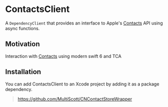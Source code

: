 # ContactsClient

A `DependencyClient` that provides an interface to Apple's [Contacts](https://developer.apple.com/documentation/contacts) API using async functions.

## Motivation

Interaction with [Contacts](https://developer.apple.com/documentation/contacts) using modern swift 6 and TCA

## Installation

You can add ContactsClient to an Xcode project by adding it as a package dependency.

> https://github.com/MultiScott/CNContactStoreWrapper
